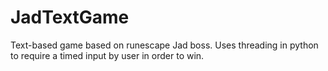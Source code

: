 # JadTextGame
Text-based game based on runescape Jad boss. Uses threading in python to require a timed input by user in order to win.
